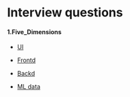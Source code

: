 # Interview questions

#### 1.Five_Dimensions

- [UI](https://github.com/Justin-12138/Interview_tests/tree/main/FiveDimensions/UI)
- [Frontd](https://github.com/Justin-12138/Interview_tests/tree/main/FiveDimensions/Frontd)
- [Backd]()
  
- [ML data](https://github.com/Justin-12138/Interview_tests/tree/main/FiveDimensions/ML)
